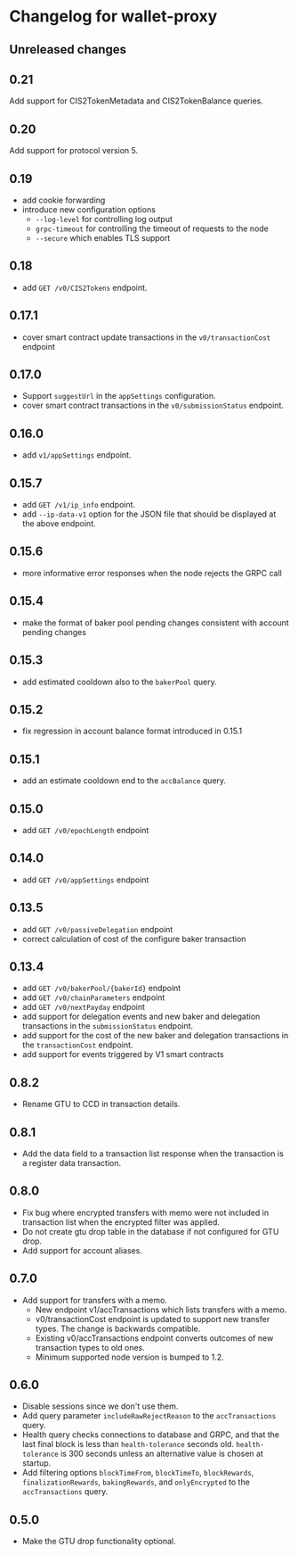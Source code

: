 # Changelog for wallet-proxy

## Unreleased changes

## 0.21

Add support for CIS2TokenMetadata and CIS2TokenBalance queries.

## 0.20

Add support for protocol version 5.

## 0.19

- add cookie forwarding
- introduce new configuration options
  - `--log-level` for controlling log output
  - `grpc-timeout` for controlling the timeout of requests to the node
  - `--secure` which enables TLS support

## 0.18

- add `GET /v0/CIS2Tokens` endpoint.

## 0.17.1

- cover smart contract update transactions in the `v0/transactionCost` endpoint


## 0.17.0
- Support `suggestUrl` in the `appSettings` configuration.
- cover smart contract transactions in the `v0/submissionStatus` endpoint.

## 0.16.0

- add `v1/appSettings` endpoint.

## 0.15.7
- add `GET /v1/ip_info` endpoint.
- add `--ip-data-v1` option for the JSON file that should be displayed at the above endpoint.

## 0.15.6
 - more informative error responses when the node rejects the GRPC call

## 0.15.4
 - make the format of baker pool pending changes consistent with account pending
   changes

## 0.15.3
 - add estimated cooldown also to the `bakerPool` query.

## 0.15.2
 - fix regression in account balance format introduced in 0.15.1

## 0.15.1
 - add an estimate cooldown end to the `accBalance` query.

## 0.15.0
 - add `GET /v0/epochLength` endpoint

## 0.14.0
 - add `GET /v0/appSettings` endpoint

## 0.13.5
 - add `GET /v0/passiveDelegation` endpoint
 - correct calculation of cost of the configure baker transaction

## 0.13.4
 - add `GET /v0/bakerPool/{bakerId}` endpoint
 - add `GET /v0/chainParameters` endpoint
 - add `GET /v0/nextPayday` endpoint
 - add support for delegation events and new baker and delegation transactions
   in the `submissionStatus` endpoint.
 - add support for the cost of the new baker and delegation transactions
   in the `transactionCost` endpoint.
 - add support for events triggered by V1 smart contracts

## 0.8.2
 - Rename GTU to CCD in transaction details.

## 0.8.1
 - Add the data field to a transaction list response when the transaction is a
   register data transaction.

## 0.8.0
 - Fix bug where encrypted transfers with memo were not included in transaction
   list when the encrypted filter was applied.
 - Do not create gtu drop table in the database if not configured for GTU drop.
 - Add support for account aliases.


## 0.7.0

 - Add support for transfers with a memo.
   - New endpoint v1/accTransactions which lists transfers with a memo.
   - v0/transactionCost endpoint is updated to support new transfer types. The
     change is backwards compatible.
   - Existing v0/accTransactions endpoint converts outcomes of new transaction
     types to old ones.
   - Minimum supported node version is bumped to 1.2.

## 0.6.0

 - Disable sessions since we don't use them.
 - Add query parameter `includeRawRejectReason` to the `accTransactions` query.
 - Health query checks connections to database and GRPC, and that the last final
   block is less than `health-tolerance` seconds old. `health-tolerance` is 300
   seconds unless an alternative value is chosen at startup.
 - Add filtering options `blockTimeFrom`, `blockTimeTo`, `blockRewards`, 
  `finalizationRewards`, `bakingRewards`, and  `onlyEncrypted` to the 
  `accTransactions` query.

## 0.5.0
 - Make the GTU drop functionality optional.

